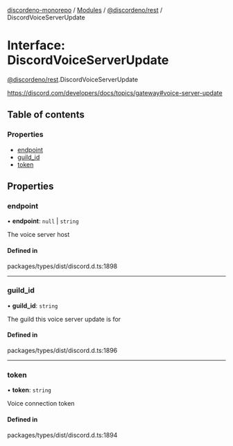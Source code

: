 [discordeno-monorepo](../README.md) / [Modules](../modules.md) / [@discordeno/rest](../modules/discordeno_rest.md) / DiscordVoiceServerUpdate

# Interface: DiscordVoiceServerUpdate

[@discordeno/rest](../modules/discordeno_rest.md).DiscordVoiceServerUpdate

https://discord.com/developers/docs/topics/gateway#voice-server-update

## Table of contents

### Properties

- [endpoint](discordeno_rest.DiscordVoiceServerUpdate.md#endpoint)
- [guild_id](discordeno_rest.DiscordVoiceServerUpdate.md#guild_id)
- [token](discordeno_rest.DiscordVoiceServerUpdate.md#token)

## Properties

### endpoint

• **endpoint**: `null` \| `string`

The voice server host

#### Defined in

packages/types/dist/discord.d.ts:1898

---

### guild_id

• **guild_id**: `string`

The guild this voice server update is for

#### Defined in

packages/types/dist/discord.d.ts:1896

---

### token

• **token**: `string`

Voice connection token

#### Defined in

packages/types/dist/discord.d.ts:1894
